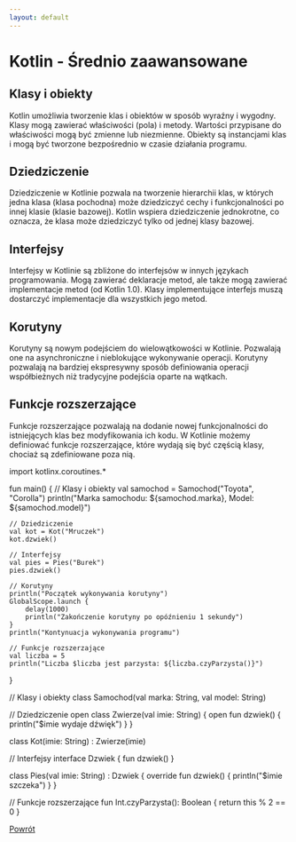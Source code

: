 ```yaml
---
layout: default
---
```


# Kotlin - Średnio zaawansowane

## Klasy i obiekty
Kotlin umożliwia tworzenie klas i obiektów w sposób wyraźny i wygodny. Klasy mogą zawierać właściwości (pola) i metody. Wartości przypisane do właściwości mogą być zmienne lub niezmienne. Obiekty są instancjami klas i mogą być tworzone bezpośrednio w czasie działania programu.

## Dziedziczenie
Dziedziczenie w Kotlinie pozwala na tworzenie hierarchii klas, w których jedna klasa (klasa pochodna) może dziedziczyć cechy i funkcjonalności po innej klasie (klasie bazowej). Kotlin wspiera dziedziczenie jednokrotne, co oznacza, że ​​klasa może dziedziczyć tylko od jednej klasy bazowej.

## Interfejsy
Interfejsy w Kotlinie są zbliżone do interfejsów w innych językach programowania. Mogą zawierać deklaracje metod, ale także mogą zawierać implementacje metod (od Kotlin 1.0). Klasy implementujące interfejs muszą dostarczyć implementacje dla wszystkich jego metod.

## Korutyny
Korutyny są nowym podejściem do wielowątkowości w Kotlinie. Pozwalają one na asynchroniczne i nieblokujące wykonywanie operacji. Korutyny pozwalają na bardziej ekspresywny sposób definiowania operacji współbieżnych niż tradycyjne podejścia oparte na wątkach.

## Funkcje rozszerzające
Funkcje rozszerzające pozwalają na dodanie nowej funkcjonalności do istniejących klas bez modyfikowania ich kodu. W Kotlinie możemy definiować funkcje rozszerzające, które wydają się być częścią klasy, chociaż są zdefiniowane poza nią.

import kotlinx.coroutines.*

fun main() {
    // Klasy i obiekty
    val samochod = Samochod("Toyota", "Corolla")
    println("Marka samochodu: ${samochod.marka}, Model: ${samochod.model}")

    // Dziedziczenie
    val kot = Kot("Mruczek")
    kot.dzwiek()

    // Interfejsy
    val pies = Pies("Burek")
    pies.dzwiek()

    // Korutyny
    println("Początek wykonywania korutyny")
    GlobalScope.launch {
        delay(1000)
        println("Zakończenie korutyny po opóźnieniu 1 sekundy")
    }
    println("Kontynuacja wykonywania programu")

    // Funkcje rozszerzające
    val liczba = 5
    println("Liczba $liczba jest parzysta: ${liczba.czyParzysta()}")
}

// Klasy i obiekty
class Samochod(val marka: String, val model: String)

// Dziedziczenie
open class Zwierze(val imie: String) {
    open fun dzwiek() {
        println("$imie wydaje dźwięk")
    }
}

class Kot(imie: String) : Zwierze(imie)

// Interfejsy
interface Dzwiek {
    fun dzwiek()
}

class Pies(val imie: String) : Dzwiek {
    override fun dzwiek() {
        println("$imie szczeka")
    }
}

// Funkcje rozszerzające
fun Int.czyParzysta(): Boolean {
    return this % 2 == 0
}


[Powrót](../)
